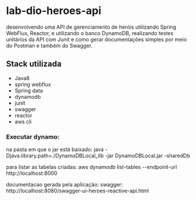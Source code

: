 # lab-dio-heroes-api
desenvolvendo uma API de gerenciamento de heróis utilizando Spring WebFlux, Reactor, e utilizando o banco DynamoDB, realizando testes unitários da API com Junit e como gerar documentações simples por meio do Postman e também do Swagger.

## Stack utilizada

  * Java8
  * spring webflux
  * Spring data
  * dynamodb
  * junit
  * swagger
  * reactor
  * aws cli

### Executar dynamo: 

 na pasta em que o jar está baixado: java -Djava.library.path=./DynamoDBLocal_lib -jar DynamoDBLocal.jar -sharedDb
 
para listar as tabelas criadas:  aws dynamodb list-tables --endpoint-url http://localhost:8000


documentacao gerada pela aplicação: swagger: http://localhost:8080/swagger-ui-heroes-reactive-api.html
